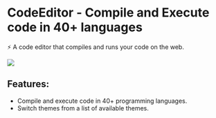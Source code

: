 # CodeEditor - Compile and Execute code in 40+ languages

⚡️ A code editor that compiles and runs your code on the web.

<img src="https://github.com/manuarora700/react-code-editor/blob/main/demo.png" />

## Features: 
- Compile and execute code in 40+ programming languages.
- Switch themes from a list of available themes.
